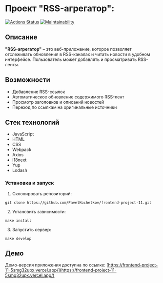 # Проект "RSS-агрегатор":

[![Actions Status](https://github.com/PavelKochetkov/frontend-project-11/actions/workflows/hexlet-check.yml/badge.svg)](https://github.com/PavelKochetkov/frontend-project-11/actions)
[![Maintainability](https://api.codeclimate.com/v1/badges/bfaff2347a53d04abdcf/maintainability)](https://codeclimate.com/github/PavelKochetkov/frontend-project-11/maintainability)

## Описание

**"RSS-агрегатор"** – это веб-приложение, которое позволяет отслеживать обновления в RSS-каналах и читать новости в удобном интерфейсе. Пользователь может добавлять и просматривать RSS-ленты.

## Возможности

- Добавление RSS-ссылок
- Автоматическое обновление содержимого RSS-лент
- Просмотр заголовков и описаний новостей
- Переход по ссылкам на оригинальные источники

## Стек технологий

- JavaScript
- HTML
- CSS
- Webpack
- Axios
- i18next
- Yup
- Lodash

### Установка и запуск

1. Склонировать репозиторий:

```
git clone https://github.com/PavelKochetkov/frontend-project-11.git
```

2. Установить зависимости:

```
make install
```

3. Запустить сервер:

```
make develop
```

## Демо

Демо-версия приложения доступна по ссылке: [https://frontend-project-11-5smg32upx.vercel.app/](https://frontend-project-11-5smg32upx.vercel.app/)
